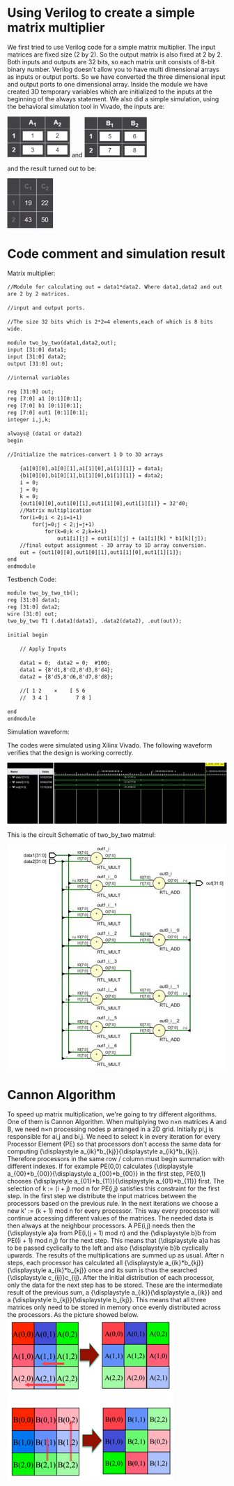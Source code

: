 # Using Verilog to create a simple matrix multiplier
We first tried to use Verilog code for a simple matrix multiplier. The input matrices are fixed size (2 by 2). So the output matrix is also fixed at 2 by 2. Both inputs and outputs are 32 bits, so each matrix unit consists of 8-bit binary number.
Verilog doesn't allow you to have multi dimensional arrays as inputs or output ports. So we have converted the three dimensional input and output ports to one dimensional array. Inside the module we have created 3D temporary variables which are initialized to the inputs at the beginning of the always statement. 
We also did a simple simulation, using the behavioral simulation tool in Vivado, the inputs are:

![Alt text](https://github.com/d0zerLin/A1_09/blob/main/1.png) and ![Alt text](https://github.com/d0zerLin/A1_09/blob/main/2.png)

and the result turned out to be:

![Alt text](https://github.com/d0zerLin/A1_09/blob/main/3.png)
                                
# Code comment and simulation result
Matrix multiplier:

    //Module for calculating out = data1*data2. Where data1,data2 and out are 2 by 2 matrices.

    //input and output ports.

    //The size 32 bits which is 2*2=4 elements,each of which is 8 bits wide. 

    module two_by_two(data1,data2,out);   
    input [31:0] data1;
    input [31:0] data2;
    output [31:0] out; 
    
    //internal variables
    
    reg [31:0] out;
    reg [7:0] a1 [0:1][0:1];
    reg [7:0] b1 [0:1][0:1];
    reg [7:0] out1 [0:1][0:1]; 
    integer i,j,k;

    always@ (data1 or data2)
    begin
    
    //Initialize the matrices-convert 1 D to 3D arrays
    
        {a1[0][0],a1[0][1],a1[1][0],a1[1][1]} = data1;
        {b1[0][0],b1[0][1],b1[1][0],b1[1][1]} = data2;
        i = 0;
        j = 0;
        k = 0;
        {out1[0][0],out1[0][1],out1[1][0],out1[1][1]} = 32'd0; 
        //Matrix multiplication
        for(i=0;i < 2;i=i+1)
            for(j=0;j < 2;j=j+1)
                for(k=0;k < 2;k=k+1)
                    out1[i][j] = out1[i][j] + (a1[i][k] * b1[k][j]);
        //final output assignment - 3D array to 1D array conversion.    
        out = {out1[0][0],out1[0][1],out1[1][0],out1[1][1]};            
    end 
    endmodule

Testbench Code:

    module two_by_two_tb();
    reg [31:0] data1;
    reg [31:0] data2;
    wire [31:0] out;
    two_by_two T1 (.data1(data1), .data2(data2), .out(out));

    initial begin
    
        // Apply Inputs
        
        data1 = 0;  data2 = 0;  #100;
        data1 = {8'd1,8'd2,8'd3,8'd4};
        data2 = {8'd5,8'd6,8'd7,8'd8}; 
        
        //[ 1 2    ×    [ 5 6                                       
        //  3 4 ]         7 8 ]
        
    end      
    endmodule

Simulation waveform:

The codes were simulated using Xilinx Vivado. The following waveform verifies that the design is working correctly. 

![Alt text](https://github.com/d0zerLin/A1_09/blob/main/4.jpg)

This is the circuit Schematic of two_by_two matmul:

![Alt text](https://github.com/d0zerLin/A1_09/blob/main/5.jpg)




# Cannon Algorithm
To speed up matrix multiplication, we're going to try different algorithms. One of them is Cannon Algorithm.
When multiplying two n×n matrices A and B, we need n×n processing nodes p arranged in a 2D grid. Initially pi,j is responsible for ai,j and bi,j.
We need to select k in every iteration for every Processor Element (PE) so that processors don't access the same data for computing {\displaystyle a_{ik}*b_{kj}}{\displaystyle a_{ik}*b_{kj}}.
Therefore processors in the same row / column must begin summation with different indexes. If for example PE(0,0) calculates {\displaystyle a_{00}*b_{00}}{\displaystyle a_{00}*b_{00}} in the first step, PE(0,1) chooses {\displaystyle a_{01}*b_{11}}{\displaystyle a_{01}*b_{11}} first. The selection of k := (i + j) mod n for PE(i,j) satisfies this constraint for the first step.
In the first step we distribute the input matrices between the processors based on the previous rule.
In the next iterations we choose a new k' := (k + 1) mod n for every processor. This way every processor will continue accessing different values of the matrices. The needed data is then always at the neighbour processors. A PE(i,j) needs then the {\displaystyle a}a from PE(i,(j + 1) mod n) and the {\displaystyle b}b from PE((i + 1) mod n,j) for the next step. This means that {\displaystyle a}a has to be passed cyclically to the left and also {\displaystyle b}b cyclically upwards. The results of the multiplications are summed up as usual. After n steps, each processor has calculated all {\displaystyle a_{ik}*b_{kj}}{\displaystyle a_{ik}*b_{kj}} once and its sum is thus the searched {\displaystyle c_{ij}}c_{ij}.
After the initial distribution of each processor, only the data for the next step has to be stored. These are the intermediate result of the previous sum, a {\displaystyle a_{ik}}{\displaystyle a_{ik}} and a {\displaystyle b_{kj}}{\displaystyle b_{kj}}. This means that all three matrices only need to be stored in memory once evenly distributed across the processors.
As the picture showed below.
![Alt text](https://github.com/d0zerLin/A1_09/blob/main/%E5%9B%BE%E7%89%871.png)

